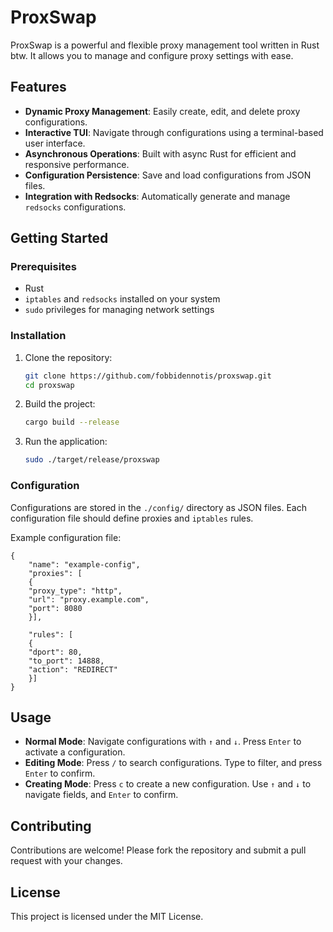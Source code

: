 # ProxSwap

ProxSwap is a powerful and flexible proxy management tool written in Rust btw. It allows you to manage and configure proxy settings with ease.

## Features

- **Dynamic Proxy Management**: Easily create, edit, and delete proxy configurations.
- **Interactive TUI**: Navigate through configurations using a terminal-based user interface.
- **Asynchronous Operations**: Built with async Rust for efficient and responsive performance.
- **Configuration Persistence**: Save and load configurations from JSON files.
- **Integration with Redsocks**: Automatically generate and manage `redsocks` configurations.

## Getting Started

### Prerequisites

- Rust
- `iptables` and `redsocks` installed on your system
- `sudo` privileges for managing network settings

### Installation

1. Clone the repository:

   ```bash
   git clone https://github.com/fobbidennotis/proxswap.git
   cd proxswap
   ```

2. Build the project:

   ```bash
   cargo build --release
   ```

3. Run the application:

   ```bash
   sudo ./target/release/proxswap
   ```

### Configuration

Configurations are stored in the `./config/` directory as JSON files. Each configuration file should define proxies and `iptables` rules.

Example configuration file:

```
{
    "name": "example-config",
    "proxies": [
    {
    "proxy_type": "http",
    "url": "proxy.example.com",
    "port": 8080
    }],

    "rules": [
    {
    "dport": 80,
    "to_port": 14888,
    "action": "REDIRECT"
    }]
}
```


## Usage

- **Normal Mode**: Navigate configurations with `↑` and `↓`. Press `Enter` to activate a configuration.
- **Editing Mode**: Press `/` to search configurations. Type to filter, and press `Enter` to confirm.
- **Creating Mode**: Press `c` to create a new configuration. Use `↑` and `↓` to navigate fields, and `Enter` to confirm.

## Contributing

Contributions are welcome! Please fork the repository and submit a pull request with your changes.

## License

This project is licensed under the MIT License. 

